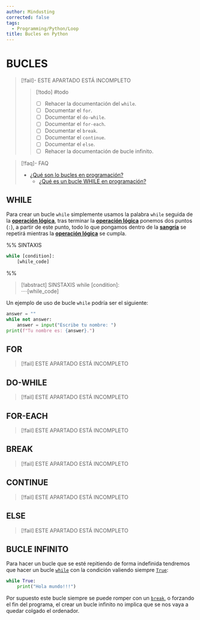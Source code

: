 ```yaml
---
author: Mindusting
corrected: false
tags:
  - Programming/Python/Loop
title: Bucles en Python
---
```


# BUCLES

> [!fail]- ESTE APARTADO ESTÁ INCOMPLETO
> > [!todo] #todo
> > - [ ] Rehacer la documentación del `while`.
> > - [ ] Documentar el `for`.
> > - [ ] Documentar el `do-while`.
> > - [ ] Documentar el `for-each`.
> > - [ ] Documentar el `break`.
> > - [ ] Documentar el `continue`.
> > - [ ] Documentar el `else`.
> > - [ ] Rehacer la documentación de bucle infinito.

> [!faq]- FAQ
> - [¿Qué son lo bucles en programación?](../pc/pc_loop.md)
>     - [¿Qué es un bucle WHILE en programación?](../pc/pc_loop.md)

## WHILE

Para crear un bucle `while` simplemente usamos la palabra `while` seguida de la [**operación lógica**](py_operators.md#LÓGICOS), tras terminar la [**operación lógica**](py_operators.md#LÓGICOS) ponemos dos puntos (`:`), a partir de este punto, todo lo que pongamos dentro de la [**sangría**](py_indentation.md) se repetirá mientras la [**operación lógica**](py_operators.md#LÓGICOS) se cumpla.

%%
SINTAXIS

```python
while [condition]:
    [while_code]
```
%%

> [!abstract] SINSTAXIS
> <span class="flow-word-color">while</span> <span class="italic grey">[condition]</span>:<br><span class="transparency">····</span><span class="italic grey">[while_code]</span>

Un ejemplo de uso de bucle `while` podría ser el siguiente:

```python
answer = ""
while not answer:
    answer = input("Escribe tu nombre: ")
print(f"Tu nombre es: {answer}.")
```

## FOR

> [!fail] ESTE APARTADO ESTÁ INCOMPLETO

## DO-WHILE

> [!fail] ESTE APARTADO ESTÁ INCOMPLETO

## FOR-EACH

> [!fail] ESTE APARTADO ESTÁ INCOMPLETO

## BREAK

> [!fail] ESTE APARTADO ESTÁ INCOMPLETO

## CONTINUE

> [!fail] ESTE APARTADO ESTÁ INCOMPLETO

## ELSE

> [!fail] ESTE APARTADO ESTÁ INCOMPLETO

## BUCLE INFINITO

Para hacer un bucle que se esté repitiendo de forma indefinida tendremos que hacer un bucle [`while`](#WHILE) con la condición valiendo siempre [`True`](py_bool.md):

```python
while True:
    print("Hola mundo!!!")
```

Por supuesto este bucle siempre se puede romper con un [`break`](#BREAK), o forzando el fin del programa, el crear un bucle infinito no implica que se nos vaya a quedar colgado el ordenador.


